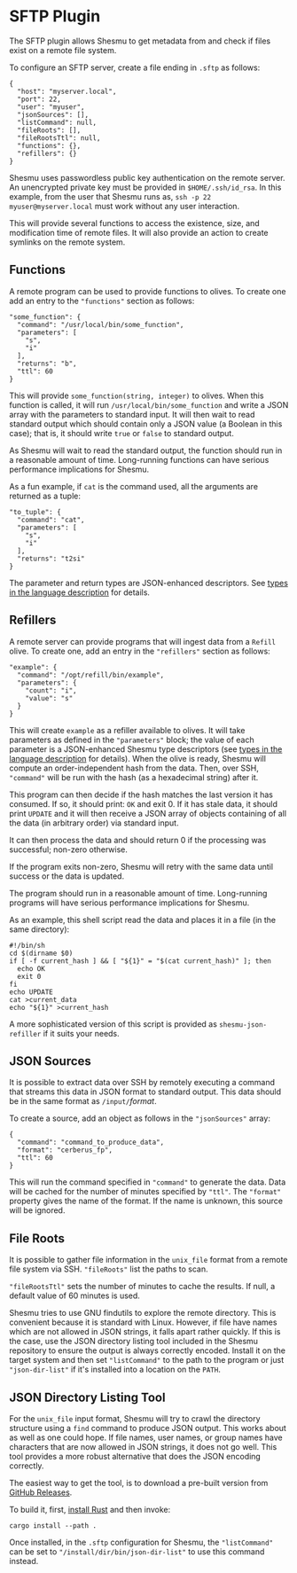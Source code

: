 # SFTP Plugin
The SFTP plugin allows Shesmu to get metadata from and check if files exist on 
a remote file system.

To configure an SFTP server, create a file ending in `.sftp` as follows:

    {
      "host": "myserver.local",
      "port": 22,
      "user": "myuser",
      "jsonSources": [],
      "listCommand": null,
      "fileRoots": [],
      "fileRootsTtl": null,
      "functions": {},
      "refillers": {}
    }

Shesmu uses passwordless public key authentication on the remote server. An
unencrypted private key must be provided in `$HOME/.ssh/id_rsa`. In this
example, from the user that Shesmu runs as, `ssh -p 22 myuser@myserver.local`
must work without any user interaction.

This will provide several functions to access the existence, size, and
modification time of remote files. It will also provide an action to create
symlinks on the remote system.

## Functions
A remote program can be used to provide functions to olives. To create one add
an entry to the `"functions"` section as follows:

    "some_function": {
      "command": "/usr/local/bin/some_function",
      "parameters": [
        "s",
        "i"
      ],
      "returns": "b",
      "ttl": 60
    }

This will provide `some_function(string, integer)` to olives. When this
function is called, it will run `/usr/local/bin/some_function` and write a JSON
array with the parameters to standard input. It will then wait to read standard
output which should contain only a JSON value (a Boolean in this case); that
is, it should write `true` or `false` to standard output.

As Shesmu will wait to read the standard output, the function should run in a
reasonable amount of time. Long-running functions can have serious performance 
implications for Shesmu.

As a fun example, if `cat` is the command used, all the arguments are returned
as a tuple:

    "to_tuple": {
      "command": "cat",
      "parameters": [
        "s",
        "i"
      ],
      "returns": "t2si"
    }

The parameter and return types are JSON-enhanced descriptors. See [types
in the language description](language.md#types) for details.

## Refillers
A remote server can provide programs that will ingest data from a `Refill`
olive. To create one, add an entry in the `"refillers"` section as follows:

    "example": {
      "command": "/opt/refill/bin/example",
      "parameters": {
        "count": "i",
        "value": "s"
      }
    }

This will create `example` as a refiller available to olives. It will take
parameters as defined in the `"parameters"` block; the value of each parameter
is a JSON-enhanced Shesmu type descriptors (see [types in the language
description](language.md#types) for details).  When the olive is ready,
Shesmu will compute an order-independent hash from the data. Then, over SSH,
`"command"` will be run with the hash (as a hexadecimal string) after it.

This program can then decide if the hash matches the last version it has
consumed. If so, it should print: `OK` and exit 0. If it has stale data, it
should print `UPDATE` and it will then receive a JSON array of objects
containing of all the data (in arbitrary order) via standard input.

It can then process the data and should return 0 if the processing was
successful; non-zero otherwise.

If the program exits non-zero, Shesmu will retry with the same data until
success or the data is updated.

The program should run in a reasonable amount of time. Long-running programs
will have serious performance implications for Shesmu.

As an example, this shell script read the data and places it in a file (in the
same directory):


    #!/bin/sh
    cd $(dirname $0)
    if [ -f current_hash ] && [ "${1}" = "$(cat current_hash)" ]; then
      echo OK
      exit 0
    fi
    echo UPDATE
    cat >current_data
    echo "${1}" >current_hash

A more sophisticated version of this script is provided as
`shesmu-json-refiller` if it suits your needs.

## JSON Sources
It is possible to extract data over SSH by remotely executing a command that
streams this data in JSON format to standard output. This data should be in the
same format as `/input/`_format_.

To create a source, add an object as follows in the `"jsonSources"` array:

    {
      "command": "command_to_produce_data",
      "format": "cerberus_fp",
      "ttl": 60
    }

This will run the command specified in `"command"` to generate the data. Data
will be cached for the number of minutes specified by `"ttl"`. The `"format"`
property gives the name of the format. If the name is unknown, this source will
be ignored.

## File Roots
It is possible to gather file information in the `unix_file` format from a
remote file system via SSH. `"fileRoots"` list the paths to scan.

`"fileRootsTtl"` sets the number of minutes to cache the results. If null, a
default value of 60 minutes is used.

Shesmu tries to use GNU findutils to explore the remote directory. This is
convenient because it is standard with Linux. However, if file have names which
are not allowed in JSON strings, it falls apart rather quickly. If this is the
case, use the JSON directory listing tool included in the Shesmu repository to
ensure the output is always correctly encoded. Install it on the target system
and then set `"listCommand"` to the path to the program or just
`"json-dir-list"` if it's installed into a location on the `PATH`.

## JSON Directory Listing Tool
For the `unix_file` input format, Shesmu will try to crawl the directory
structure using a `find` command to produce JSON output. This works about as
well as one could hope. If file names, user names, or group names have
characters that are now allowed in JSON strings, it does not go well. This tool
provides a more robust alternative that does the JSON encoding correctly.

The easiest way to get the tool, is to download a pre-built version from
[GitHub Releases](https://github.com/oicr-gsi/shesmu/releases/latest).

To build it, first, [install Rust](https://www.rust-lang.org/tools/install) and
then invoke:

    cargo install --path .

Once installed, in the `.sftp` configuration for Shesmu, the `"listCommand"`
can be set to `"/install/dir/bin/json-dir-list"` to use this command instead.
